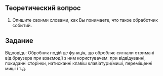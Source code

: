 ﻿## Теоретический вопрос

1. Опишите своими словами, как Вы понимаете, что такое обработчик событий.

## Задание

Відповідь: Обробник подій це функція, що обробляє сигнали отримані від браузера при взаємодії з ним користувачем: при відвідуванні, покиданні сторінки, натисканні клавіш клавіатури/миші, переміщенні миші і т.д.  

